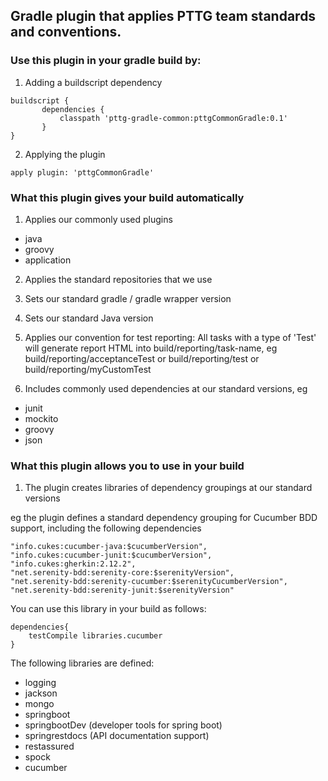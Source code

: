 ## Gradle plugin that applies PTTG team standards and conventions.

### Use this plugin in your gradle build by:

1. Adding a buildscript dependency

```
buildscript {
       dependencies {
           classpath 'pttg-gradle-common:pttgCommonGradle:0.1'
       }
}
```

2. Applying the plugin

```
apply plugin: 'pttgCommonGradle'
```


### What this plugin gives your build automatically

1. Applies our commonly used plugins 
 - java
 - groovy
 - application

2. Applies the standard repositories that we use

3. Sets our standard gradle / gradle wrapper version

4. Sets our standard Java version

5. Applies our convention for test reporting: All tasks with a type of 'Test' will generate report HTML into build/reporting/task-name, eg build/reporting/acceptanceTest or build/reporting/test or build/reporting/myCustomTest

6. Includes commonly used dependencies at our standard versions, eg
 - junit
 - mockito
 - groovy
 - json
 
### What this plugin allows you to use in your build

1. The plugin creates libraries of dependency groupings at our standard versions

eg the plugin defines a standard dependency grouping for Cucumber BDD support, including the following dependencies
```
"info.cukes:cucumber-java:$cucumberVersion",
"info.cukes:cucumber-junit:$cucumberVersion",
"info.cukes:gherkin:2.12.2",
"net.serenity-bdd:serenity-core:$serenityVersion",
"net.serenity-bdd:serenity-cucumber:$serenityCucumberVersion",
"net.serenity-bdd:serenity-junit:$serenityVersion"
```
You can use this library in your build as follows:

```
dependencies{
    testCompile libraries.cucumber
}
```

The following libraries are defined:

- logging
- jackson
- mongo    
- springboot 
- springbootDev (developer tools for spring boot)
- springrestdocs (API documentation support)
- restassured 
- spock    
- cucumber

